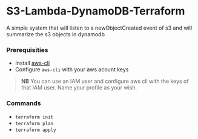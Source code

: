 # S3-Lambda-DynamoDB-Terraform
A simple system that will listen to a newObjectCreated event of s3 and will summarize the s3 objects in dynamodb
### Prerequisities
- Install [aws-cli](https://docs.aws.amazon.com/cli/latest/userguide/getting-started-install.html)
- Configure ```aws-cli``` with your aws acount keys
> **NB** You can use an IAM user and configure aws cli with the keys of that IAM user. Name your profile as your wish.
### Commands
- ```terraform init```
- ```terraform plan```
- ```terraform apply```
